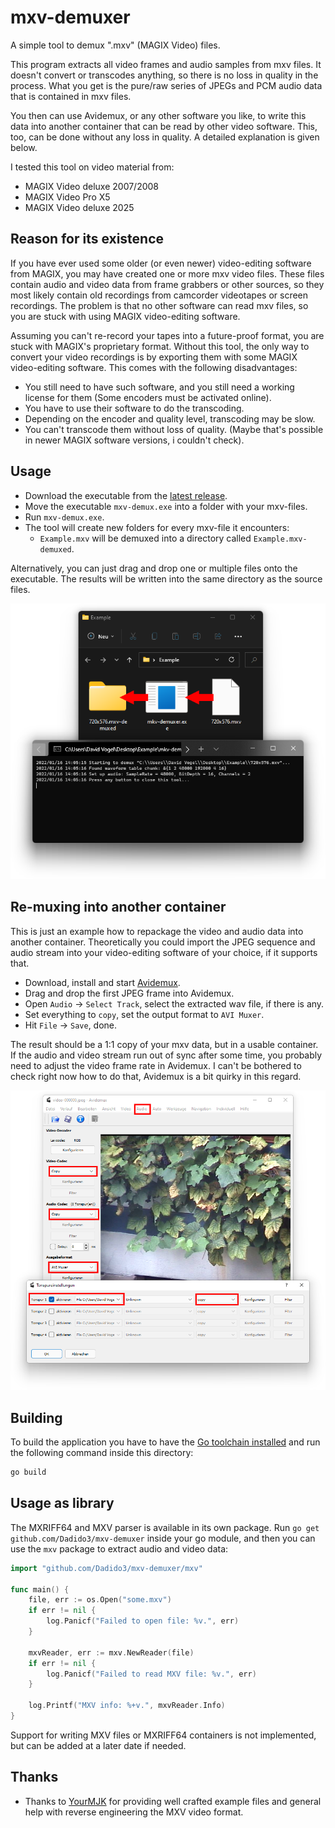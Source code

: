 # mxv-demuxer

A simple tool to demux ".mxv" (MAGIX Video) files.

This program extracts all video frames and audio samples from mxv files.
It doesn't convert or transcodes anything, so there is no loss in quality in the process.
What you get is the pure/raw series of JPEGs and PCM audio data that is contained in mxv files.

You then can use Avidemux, or any other software you like, to write this data into another container that can be read by other video software.
This, too, can be done without any loss in quality.
A detailed explanation is given below.

I tested this tool on video material from:

- MAGIX Video deluxe 2007/2008
- MAGIX Video Pro X5
- MAGIX Video deluxe 2025

## Reason for its existence

If you have ever used some older (or even newer) video-editing software from MAGIX, you may have created one or more mxv video files.
These files contain audio and video data from frame grabbers or other sources, so they most likely contain old recordings from camcorder videotapes or screen recordings.
The problem is that no other software can read mxv files, so you are stuck with using MAGIX video-editing software.

Assuming you can't re-record your tapes into a future-proof format, you are stuck with MAGIX's proprietary format.
Without this tool, the only way to convert your video recordings is by exporting them with some MAGIX video-editing software.
This comes with the following disadvantages:

- You still need to have such software, and you still need a working license for them (Some encoders must be activated online).
- You have to use their software to do the transcoding.
- Depending on the encoder and quality level, transcoding may be slow.
- You can't transcode them without loss of quality. (Maybe that's possible in newer MAGIX software versions, i couldn't check).

## Usage

- Download the executable from the [latest release](https://github.com/Dadido3/mxv-demuxer/releases/latest).
- Move the executable `mxv-demux.exe` into a folder with your mxv-files.
- Run `mxv-demux.exe`.
- The tool will create new folders for every mxv-file it encounters:
  - `Example.mxv` will be demuxed into a directory called `Example.mxv-demuxed`.

Alternatively, you can just drag and drop one or multiple files onto the executable.
The results will be written into the same directory as the source files.

![Example showing the process](documentation/example-demux-arrows.png)

## Re-muxing into another container

This is just an example how to repackage the video and audio data into another container.
Theoretically you could import the JPEG sequence and audio stream into your video-editing software of your choice, if it supports that.

- Download, install and start [Avidemux](http://avidemux.sourceforge.net/download.html).
- Drag and drop the first JPEG frame into Avidemux.
- Open `Audio` -> `Select Track`, select the extracted wav file, if there is any.
- Set everything to `copy`, set the output format to `AVI Muxer`.
- Hit `File` -> `Save`, done.

The result should be a 1:1 copy of your mxv data, but in a usable container.
If the audio and video stream run out of sync after some time, you probably need to adjust the video frame rate in Avidemux.
I can't be bothered to check right now how to do that, Avidemux is a bit quirky in this regard.

![Example showing the process](documentation/example-avidemux-boxes.png)

## Building

To build the application you have to have the [Go toolchain installed](https://go.dev/doc/install) and run the following command inside this directory:

```bash
go build
```

## Usage as library

The MXRIFF64 and MXV parser is available in its own package.
Run `go get github.com/Dadido3/mxv-demuxer` inside your go module, and then you can use the `mxv` package to extract audio and video data:

```go
import "github.com/Dadido3/mxv-demuxer/mxv"

func main() {
    file, err := os.Open("some.mxv")
    if err != nil {
        log.Panicf("Failed to open file: %v.", err)
    }

    mxvReader, err := mxv.NewReader(file)
    if err != nil {
        log.Panicf("Failed to read MXV file: %v.", err)
    }

    log.Printf("MXV info: %+v.", mxvReader.Info)
}
```

Support for writing MXV files or MXRIFF64 containers is not implemented, but can be added at a later date if needed.

## Thanks

- Thanks to [YourMJK] for providing well crafted example files and general help with reverse engineering the MXV video format.

[YourMJK]: https://github.com/YourMJK

